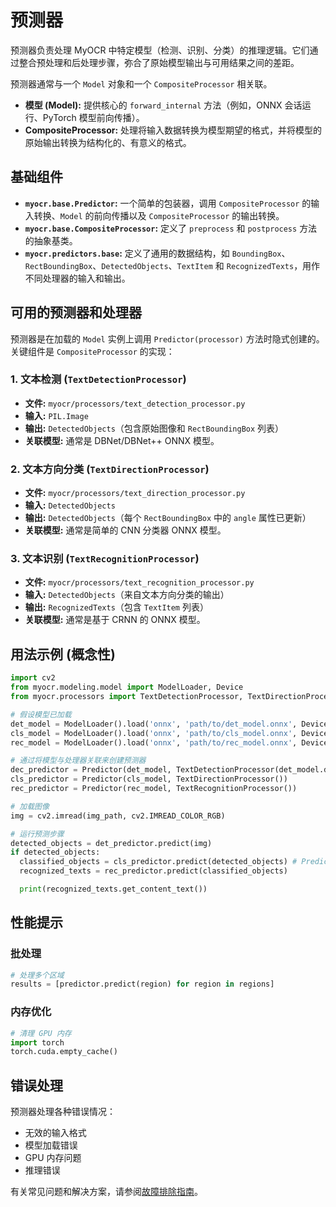 # 预测器

预测器负责处理 MyOCR 中特定模型（检测、识别、分类）的推理逻辑。它们通过整合预处理和后处理步骤，弥合了原始模型输出与可用结果之间的差距。

预测器通常与一个 `Model` 对象和一个 `CompositeProcessor` 相关联。

*   **模型 (Model):** 提供核心的 `forward_internal` 方法（例如，ONNX 会话运行、PyTorch 模型前向传播）。
*   **CompositeProcessor:** 处理将输入数据转换为模型期望的格式，并将模型的原始输出转换为结构化的、有意义的格式。

## 基础组件

*   **`myocr.base.Predictor`:** 一个简单的包装器，调用 `CompositeProcessor` 的输入转换、`Model` 的前向传播以及 `CompositeProcessor` 的输出转换。
*   **`myocr.base.CompositeProcessor`:** 定义了 `preprocess` 和 `postprocess` 方法的抽象基类。
*   **`myocr.predictors.base`:** 定义了通用的数据结构，如 `BoundingBox`、`RectBoundingBox`、`DetectedObjects`、`TextItem` 和 `RecognizedTexts`，用作不同处理器的输入和输出。

## 可用的预测器和处理器

预测器是在加载的 `Model` 实例上调用 `Predictor(processor)` 方法时隐式创建的。关键组件是 `CompositeProcessor` 的实现：

### 1. 文本检测 (`TextDetectionProcessor`)

*   **文件:** `myocr/processors/text_detection_processor.py`
*   **输入:** `PIL.Image`
*   **输出:** `DetectedObjects`（包含原始图像和 `RectBoundingBox` 列表）
*   **关联模型:** 通常是 DBNet/DBNet++ ONNX 模型。

### 2. 文本方向分类 (`TextDirectionProcessor`)

*   **文件:** `myocr/processors/text_direction_processor.py`
*   **输入:** `DetectedObjects`
*   **输出:** `DetectedObjects`（每个 `RectBoundingBox` 中的 `angle` 属性已更新）
*   **关联模型:** 通常是简单的 CNN 分类器 ONNX 模型。

### 3. 文本识别 (`TextRecognitionProcessor`)

*   **文件:** `myocr/processors/text_recognition_processor.py`
*   **输入:** `DetectedObjects`（来自文本方向分类的输出）
*   **输出:** `RecognizedTexts`（包含 `TextItem` 列表）
*   **关联模型:** 通常是基于 CRNN 的 ONNX 模型。

## 用法示例 (概念性)

```python
import cv2
from myocr.modeling.model import ModelLoader, Device
from myocr.processors import TextDetectionProcessor, TextDirectionProcessor, TextRecognitionProcessor

# 假设模型已加载
det_model = ModelLoader().load('onnx', 'path/to/det_model.onnx', Device('cuda:0'))
cls_model = ModelLoader().load('onnx', 'path/to/cls_model.onnx', Device('cuda:0'))
rec_model = ModelLoader().load('onnx', 'path/to/rec_model.onnx', Device('cuda:0'))

# 通过将模型与处理器关联来创建预测器
dec_predictor = Predictor(det_model, TextDetectionProcessor(det_model.device))
cls_predictor = Predictor(cls_model, TextDirectionProcessor())
rec_predictor = Predictor(rec_model, TextRecognitionProcessor())

# 加载图像
img = cv2.imread(img_path, cv2.IMREAD_COLOR_RGB)

# 运行预测步骤
detected_objects = det_predictor.predict(img)
if detected_objects:
  classified_objects = cls_predictor.predict(detected_objects) # Predict 调用处理器步骤 + 模型前向传播
  recognized_texts = rec_predictor.predict(classified_objects)

  print(recognized_texts.get_content_text())
```

## 性能提示

### 批处理

```python
# 处理多个区域
results = [predictor.predict(region) for region in regions]
```

### 内存优化

```python
# 清理 GPU 内存
import torch
torch.cuda.empty_cache()
```

## 错误处理

预测器处理各种错误情况：

- 无效的输入格式
- 模型加载错误
- GPU 内存问题
- 推理错误

有关常见问题和解决方案，请参阅[故障排除指南](../faq.md)。 